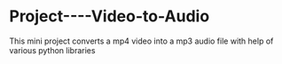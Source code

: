 # Project----Video-to-Audio
This mini project converts a mp4 video into a mp3 audio file with help of various python libraries
